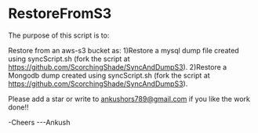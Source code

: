 # RestoreFromS3
The purpose of this script is to:

Restore from an aws-s3 bucket as:
1)Restore a mysql dump file created using syncScript.sh (fork the script at https://github.com/ScorchingShade/SyncAndDumpS3).
2)Restore a Mongodb dump created using syncScript.sh (fork the script at https://github.com/ScorchingShade/SyncAndDumpS3).

Please add a star or write to ankushors789@gmail.com if you like the work done!!

-Cheers ---Ankush

